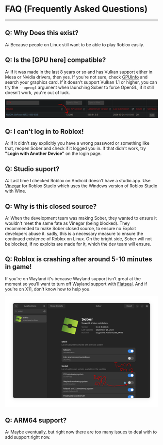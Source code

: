 # FAQ (Frequently Asked Questions)
<hr>

## Q: Why Does this exist?
A: Because people on Linux still want to be able to play Roblox easily.

## Q: Is the [GPU here] compatible?
A: If it was made in the last 8 years or so and has Vulkan support either in Mesa or Nvidia drivers, then yes. If you're not sure, check [GPUInfo](https://vulkan.gpuinfo.org/) and search your graphics card. If it doesn't support Vulkan 1.1 or higher, you can try the `--opengl` argument when launching Sober to force OpenGL, if it still doesn't work, you're out of luck.

![Vulkan Supported](../images/vulkaninfo.png)

## Q: I can't log in to Roblox!
A: If it didn't say explicitly you have a wrong password or something like that, reopen Sober and check if it logged you in. If that didn't work, try **"Login with Another Device"** on the login page.

## Q: Studio suport?
A: Last time I checked Roblox on Android doesn't have a studio app. Use [Vinegar](https://vinegarhq.org/) for Roblox Studio which uses the Windows version of Roblox Studio with Wine.

## Q: Why is this closed source?
A: When the development team was making Sober, they wanted to ensure it wouldn't meet the same fate as Vinegar (being blocked). They recommended to make Sober closed source, to ensure no Exploit developers abuse it. sadly, this is a necessary measure to ensure the continued existence of Roblox on Linux. On the bright side, Sober will not be blocked, if no exploits are made for it, which the dev team will ensure.

## Q: Roblox is crashing after around 5-10 minutes in game!
If you're on Wayland it's because Wayland support isn't great at the moment so you'll want to turn off Wayland support with [Flatseal](https://flathub.org/apps/com.github.tchx84.Flatseal). And if you're on X11, don't know how to help you.

![Turn on XWayland](../images/xwaylandforever.png)

## Q: ARM64 support?
A: Maybe eventually, but right now there are too many issues to deal with to add support right now.

